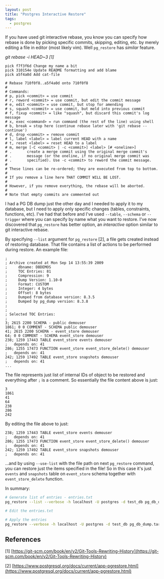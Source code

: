 ```yaml
---
layout: post
title: "Postgres Interactive Restore"
tags:
  - postgres
---
```


If you have used git interactive rebase, you know you can specify how rebase is done by picking specific commits, skipping, editing, etc. by merely editing a file in editor (most likely vim). Well `pg_restore` has _similar_ feature.

_git rebase -i HEAD~3 [1]_
```text
pick f7f3f6d Change my name a bit
pick 310154e Update README formatting and add blame
pick a5f4a0d Add cat-file

# Rebase 710f0f8..a5f4a0d onto 710f0f8
#
# Commands:
# p, pick <commit> = use commit
# r, reword <commit> = use commit, but edit the commit message
# e, edit <commit> = use commit, but stop for amending
# s, squash <commit> = use commit, but meld into previous commit
# f, fixup <commit> = like "squash", but discard this commit's log message
# x, exec <command> = run command (the rest of the line) using shell
# b, break = stop here (continue rebase later with 'git rebase --continue')
# d, drop <commit> = remove commit
# l, label <label> = label current HEAD with a name
# t, reset <label> = reset HEAD to a label
# m, merge [-C <commit> | -c <commit>] <label> [# <oneline>]
# .       create a merge commit using the original merge commit's
# .       message (or the oneline, if no original merge commit was
# .       specified). Use -c <commit> to reword the commit message.
#
# These lines can be re-ordered; they are executed from top to bottom.
#
# If you remove a line here THAT COMMIT WILL BE LOST.
#
# However, if you remove everything, the rebase will be aborted.
#
# Note that empty commits are commented out
```

I had a PG DB dump just the other day and I needed to apply it to my database, but I need to apply only specific changes (tables, constraints, functions, etc). I've had that before and I've used `--table`, `--schema` or `--trigger` where you can specify by name what you want to restore. I've now discovered that `pg_restore` has better option, an _interactive_ option similar to git interactive rebase.

By specifying `--list` argument for `pg_restore` [2], a file gets created instead of restoring database. That file contains a list of actions to be performed during restore. An example file:

```text
;
; Archive created at Mon Sep 14 13:55:39 2009
;     dbname: DBDEMOS
;     TOC Entries: 81
;     Compression: 9
;     Dump Version: 1.10-0
;     Format: CUSTOM
;     Integer: 4 bytes
;     Offset: 8 bytes
;     Dumped from database version: 8.3.5
;     Dumped by pg_dump version: 8.3.8
;
;
; Selected TOC Entries:
;
3; 2615 2200 SCHEMA - public demouser
1861; 0 0 COMMENT - SCHEMA public demouser
41; 2615 2200 SCHEMA - event_store demouser
64; 0 0 COMMENT - SCHEMA event_store demouser
238; 1259 17443 TABLE event_store events demouser
;	depends on: 41
286; 1255 17473 FUNCTION event_store event_store_delete() demouser
;	depends on: 41
242; 1259 17492 TABLE event_store snapshots demouser
;	depends on: 41
...
```

The file represents just list of internal IDs of object to be restored and everything after `;` is a comment. So essentially the file content above is just:

```text
3
1861
41
64
238
286
242
```

By editing the file above to just:

```text
238; 1259 17443 TABLE event_store events demouser
;	depends on: 41
286; 1255 17473 FUNCTION event_store event_store_delete() demouser
;	depends on: 41
242; 1259 17492 TABLE event_store snapshots demouser
;	depends on: 41
```

...and by using `--use-list` with the file path on next `pg_restore` command, you can restore just the items specified in the file! So in this case it's just `events` and `snapshots` table on `event_store` schema together with `event_store_delete` function.

In summary:

```sh
# Generate list of entries - entries.txt
pg_restore --list --verbose -h localhost -U postgres -d test_db pg_db_dump.tar.gz > entries.txt

# Edit the entries.txt

# Apply the entries
pg_restore --verbose -h localhost -U postgres -d test_db pg_db_dump.tar.gz --use-list entries.txt
```

## References

[1] [https://git-scm.com/book/en/v2/Git-Tools-Rewriting-History](https://git-scm.com/book/en/v2/Git-Tools-Rewriting-History)

[2] [https://www.postgresql.org/docs/current/app-pgrestore.html](https://www.postgresql.org/docs/current/app-pgrestore.html)